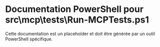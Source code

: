 # Documentation PowerShell pour src\mcp\tests\Run-MCPTests.ps1

Cette documentation est un placeholder et doit être générée par un outil PowerShell spécifique.
